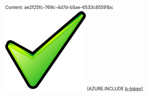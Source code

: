 Content: ae2f25fc-769c-4d7d-b5ae-6533c85591bc![image](2389f70c-cc80-4bcd-9e1a-fd51ace340c4.png)
[AZURE.INCLUDE [b-token](07de88cb-5653-4e8a-816c-e3144638b0b9.md)]
